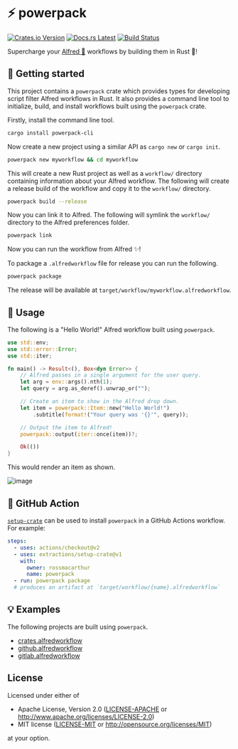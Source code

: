 # ⚡ powerpack

[![Crates.io Version](https://img.shields.io/crates/v/powerpack.svg)](https://crates.io/crates/powerpack)
[![Docs.rs Latest](https://img.shields.io/badge/docs.rs-latest-blue.svg)](https://docs.rs/powerpack)
[![Build Status](https://img.shields.io/github/actions/workflow/status/rossmacarthur/powerpack/build.yaml?branch=trunk)](https://github.com/rossmacarthur/powerpack/actions/workflows/build.yaml?query=branch%3Atrunk)

Supercharge your [Alfred 🎩][alfred] workflows by building them in Rust 🦀!

[alfred]: https://www.alfredapp.com

## 🚀 Getting started

This project contains a `powerpack` crate which provides types for developing
script filter Alfred workflows in Rust. It also provides a command line tool to
initialize, build, and install  workflows built using the `powerpack` crate.

Firstly, install the command line tool.
```sh
cargo install powerpack-cli
```

Now create a new project using a similar API as `cargo new` or `cargo init`.
```sh
powerpack new myworkflow && cd myworkflow
```

This will create a new Rust project as well as a `workflow/` directory
containing information about your Alfred workflow. The following will create
a release build of the workflow and copy it to the `workflow/` directory.
```sh
powerpack build --release
```

Now you can link it to Alfred. The following will symlink the `workflow/`
directory to the Alfred preferences folder.
```sh
powerpack link
```

Now you can run the workflow from Alfred ✨!

To package a `.alfredworkflow` file for release you can run the following.
```sh
powerpack package
```

The release will be available at `target/workflow/myworkflow.alfredworkflow`.

## 🤸 Usage

The following is a "Hello World!" Alfred workflow built using `powerpack`.

```rust
use std::env;
use std::error::Error;
use std::iter;

fn main() -> Result<(), Box<dyn Error>> {
    // Alfred passes in a single argument for the user query.
    let arg = env::args().nth(1);
    let query = arg.as_deref().unwrap_or("");

    // Create an item to show in the Alfred drop down.
    let item = powerpack::Item::new("Hello World!")
        .subtitle(format!("Your query was '{}'", query));

    // Output the item to Alfred!
    powerpack::output(iter::once(item))?;

    Ok(())
}
```

This would render an item as shown.

![image](https://user-images.githubusercontent.com/17109887/159137101-105d0110-69c7-4f3e-a9da-250fdfeed431.png)

## 👷 GitHub Action

[`setup-crate`][setup] can be used to install `powerpack` in a GitHub Actions
workflow. For example:
```yaml
steps:
  - uses: actions/checkout@v2
  - uses: extractions/setup-crate@v1
    with:
      owner: rossmacarthur
      name: powerpack
  - run: powerpack package
  # produces an artifact at `target/workflow/{name}.alfredworkflow`
```

[setup]: https://github.com/extractions/setup-powerpack

## 💡 Examples

The following projects are built using `powerpack`.

- [crates.alfredworkflow](https://github.com/rossmacarthur/crates.alfredworkflow)
- [github.alfredworkflow](https://github.com/rossmacarthur/github.alfredworkflow)
- [gitlab.alfredworkflow](https://github.com/rossmacarthur/gitlab.alfredworkflow)

## License

Licensed under either of

- Apache License, Version 2.0 ([LICENSE-APACHE](LICENSE-APACHE) or
  http://www.apache.org/licenses/LICENSE-2.0)
- MIT license ([LICENSE-MIT](LICENSE-MIT) or http://opensource.org/licenses/MIT)

at your option.
